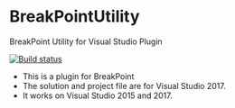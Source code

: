 # BreakPointUtility
BreakPoint Utility for Visual Studio Plugin

[![Build status](https://ci.appveyor.com/api/projects/status/d4qjvl9qqx7pgmp6/branch/master?svg=true)](https://ci.appveyor.com/project/MasaruTsuchiyama/breakpointutility/branch/master)


* This is a plugin for BreakPoint
* The solution and project file are for Visual Studio 2017.
* It works on Visual Studio 2015 and 2017.

